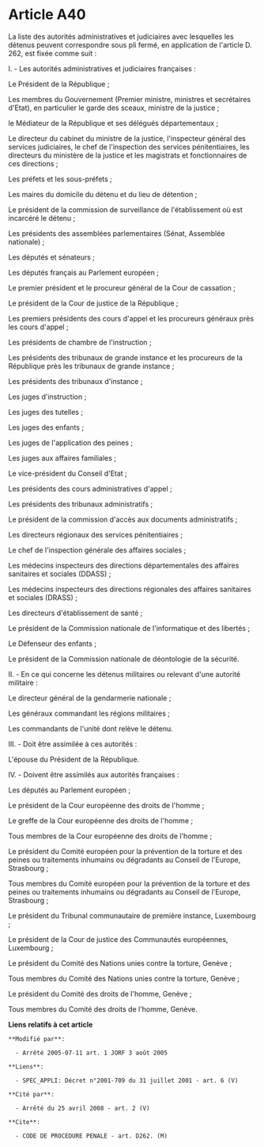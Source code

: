 # Article A40

La liste des autorités administratives et judiciaires avec lesquelles les détenus peuvent correspondre sous pli fermé, en
application de l'article D. 262, est fixée comme suit :

I. - Les autorités administratives et judiciaires françaises :

Le Président de la République ;

Les membres du Gouvernement (Premier ministre, ministres et secrétaires d'Etat), en particulier le garde des sceaux, ministre
de la justice ;

le Médiateur de la République et ses délégués départementaux ;

Le directeur du cabinet du ministre de la justice, l'inspecteur général des services judiciaires, le chef de l'inspection des
services pénitentiaires, les directeurs du ministère de la justice et les magistrats et fonctionnaires de ces directions ;

Les préfets et les sous-préfets ;

Les maires du domicile du détenu et du lieu de détention ;

Le président de la commission de surveillance de l'établissement où est incarcéré le détenu ;

Les présidents des assemblées parlementaires (Sénat, Assemblée nationale) ;

Les députés et sénateurs ;

Les députés français au Parlement européen ;

Le premier président et le procureur général de la Cour de cassation ;

Le président de la Cour de justice de la République ;

Les premiers présidents des cours d'appel et les procureurs généraux près les cours d'appel ;

Les présidents de chambre de l'instruction ;

Les présidents des tribunaux de grande instance et les procureurs de la République près les tribunaux de grande instance ;

Les présidents des tribunaux d'instance ;

Les juges d'instruction ;

Les juges des tutelles ;

Les juges des enfants ;

Les juges de l'application des peines ;

Les juges aux affaires familiales ;

Le vice-président du Conseil d'Etat ;

Les présidents des cours administratives d'appel ;

Les présidents des tribunaux administratifs ;

Le président de la commission d'accès aux documents administratifs ;

Les directeurs régionaux des services pénitentiaires ;

Le chef de l'inspection générale des affaires sociales ;

Les médecins inspecteurs des directions départementales des affaires sanitaires et sociales (DDASS) ;

Les médecins inspecteurs des directions régionales des affaires sanitaires et sociales (DRASS) ;

Les directeurs d'établissement de santé ;

Le président de la Commission nationale de l'informatique et des libertés ;

Le Défenseur des enfants ;

Le président de la Commission nationale de déontologie de la sécurité.

II. - En ce qui concerne les détenus militaires ou relevant d'une autorité militaire :

Le directeur général de la gendarmerie nationale ;

Les généraux commandant les régions militaires ;

Les commandants de l'unité dont relève le détenu.

III. - Doit être assimilée à ces autorités :

L'épouse du Président de la République.

IV. - Doivent être assimilés aux autorités françaises :

Les députés au Parlement européen ;

Le président de la Cour européenne des droits de l'homme ;

Le greffe de la Cour européenne des droits de l'homme ;

Tous membres de la Cour européenne des droits de l'homme ;

Le président du Comité européen pour la prévention de la torture et des peines ou traitements inhumains ou dégradants au
Conseil de l'Europe, Strasbourg ;

Tous membres du Comité européen pour la prévention de la torture et des peines ou traitements inhumains ou dégradants au
Conseil de l'Europe, Strasbourg ;

Le président du Tribunal communautaire de première instance, Luxembourg ;

Le président de la Cour de justice des Communautés européennes, Luxembourg ;

Le président du Comité des Nations unies contre la torture, Genève ;

Tous membres du Comité des Nations unies contre la torture, Genève ;

Le président du Comité des droits de l'homme, Genève ;

Tous membres du Comité des droits de l'homme, Genève.

**Liens relatifs à cet article**

	**Modifié par**:

	  - Arrêté 2005-07-11 art. 1 JORF 3 août 2005

	**Liens**:

	  - SPEC_APPLI: Décret n°2001-709 du 31 juillet 2001 - art. 6 (V)

	**Cité par**:

	  - Arrêté du 25 avril 2008 - art. 2 (V)

	**Cite**:

	  - CODE DE PROCEDURE PENALE - art. D262. (M)
